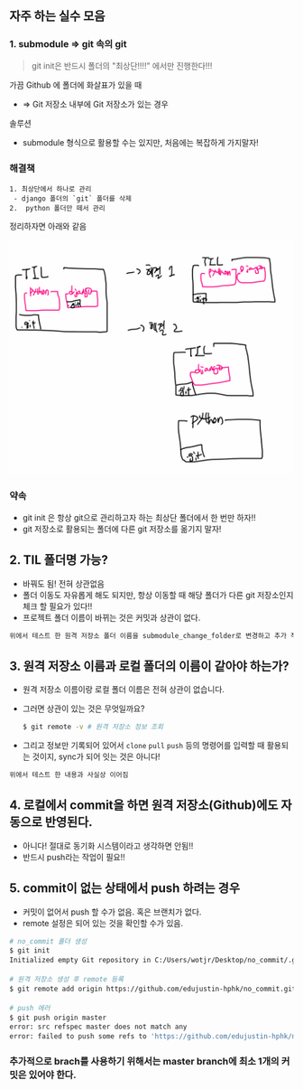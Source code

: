 ## 자주 하는 실수 모음

### 1. submodule => git 속의 git

> git init은 반드시 폴더의 "최상단!!!!" 에서만 진행한다!!! 



가끔 Github 에 폴더에 화살표가 있을 때

- => Git 저장소 내부에 Git 저장소가 있는 경우

솔루션

- submodule 형식으로 활용할 수는 있지만, 처음에는 복잡하게 가지말자!



### 해결책

 	1. 최상단에서 하나로 관리
     - django 폴더의 `git` 폴더를 삭제
	2.  python 폴더만 떼서 관리



정리하자면 아래와 같음

![](md-images/99-2.png)

### 약속

- git init 은 항상 git으로 관리하고자 하는 최상단 폴더에서 한 번만 하자!!
- git 저장소로 활용되는 폴더에 다른 git 저장소를 옮기지 말자!



## 2. TIL 폴더명 가능?

- 바꿔도 됨! 전혀 상관없음
- 폴더 이동도 자유롭게 해도 되지만, 항상 이동할 때 해당 폴더가 다른 git 저장소인지 체크 할 필요가 있다!!
- 프로젝트 폴더 이름이 바뀌는 것은 커밋과 상관이 없다.

```bash
위에서 테스트 한 원격 저장소 폴더 이름을 submodule_change_folder로 변경하고 추가 작업 후 push 해보자
```



## 3. 원격 저장소 이름과 로컬 폴더의 이름이 같아야 하는가?

- 원격 저장소 이름이랑 로컬 폴더 이름은 전혀 상관이 없습니다.

- 그러면 상관이 있는 것은 무엇일까요?

  ```bash
  $ git remote -v # 원격 저장소 정보 조회
  ```

- 그리고 정보만 기록되어 있어서 `clone` `pull` `push` 등의 명령어를 입력할 때 활용되는 것이지, sync가 되어 잇는 것은 아니다!

```bash
위에서 테스트 한 내용과 사실상 이어짐
```



## 4. 로컬에서 commit을 하면 원격 저장소(Github)에도 자동으로 반영된다.

- 아니다! 절대로 동기화 시스템이라고 생각하면 안됨!!
- 반드시 push라는 작업이 필요!!



## 5. commit이 없는 상태에서 push 하려는 경우

- 커밋이 없어서 push 할 수가 없음. 혹은 브랜치가 없다.
- remote 설정은 되어 있는 것을 확인할 수가 있음.

```bash
# no_commit 폴더 생성
$ git init
Initialized empty Git repository in C:/Users/wotjr/Desktop/no_commit/.git/

# 원격 저장소 생성 후 remote 등록
$ git remote add origin https://github.com/edujustin-hphk/no_commit.git

# push 에러
$ git push origin master
error: src refspec master does not match any
error: failed to push some refs to 'https://github.com/edujustin-hphk/no_commit.git'
```

### 추가적으로 brach를 사용하기 위해서는 master branch에 최소 1개의 커밋은 있어야 한다.

